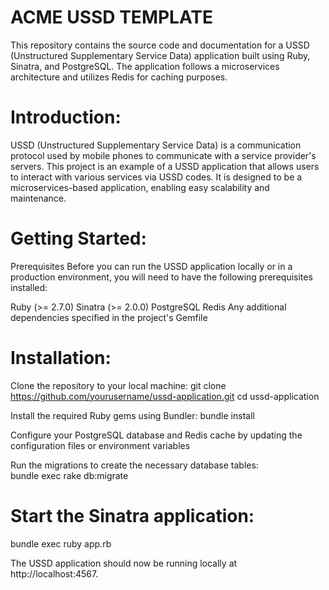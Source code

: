 # ACME USSD TEMPLATE 


This repository contains the source code and documentation for a USSD (Unstructured Supplementary Service Data) application built using Ruby, Sinatra, and PostgreSQL. The application follows a microservices architecture and utilizes Redis for caching purposes. 

# Introduction:

USSD (Unstructured Supplementary Service Data) is a communication protocol used by mobile phones to communicate with a service provider's servers. This project is an example of a USSD application that allows users to interact with various services via USSD codes. It is designed to be a microservices-based application, enabling easy scalability and maintenance. 


# Getting Started:

Prerequisites
Before you can run the USSD application locally or in a production environment, you will need to have the following prerequisites installed:

Ruby (>= 2.7.0)
Sinatra (>= 2.0.0)
PostgreSQL
Redis
Any additional dependencies specified in the project's Gemfile 

# Installation:
Clone the repository to your local machine: 
git clone https://github.com/yourusername/ussd-application.git
cd ussd-application 


Install the required Ruby gems using Bundler:
bundle install
 
Configure your PostgreSQL database and Redis cache by updating the configuration files or environment variables 

Run the migrations to create the necessary database tables:  
bundle exec rake db:migrate


# Start the Sinatra application:
bundle exec ruby app.rb 

The USSD application should now be running locally at http://localhost:4567.






